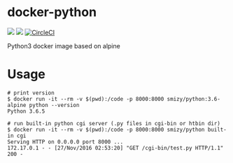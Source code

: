 # docker-python
[![](https://images.microbadger.com/badges/image/smizy/python.svg)](https://microbadger.com/images/smizy/python "Get your own image badge on microbadger.com") 
[![](https://images.microbadger.com/badges/version/smizy/python.svg)](https://microbadger.com/images/smizy/python "Get your own version badge on microbadger.com")
[![CircleCI](https://circleci.com/gh/smizy/docker-python.svg?style=svg&circle-token=822259374f0e19d00e65a8bd19ea0f0a0e630de3)](https://circleci.com/gh/smizy/docker-python)

Python3 docker image based on alpine

# Usage

```
# print version
$ docker run -it --rm -v $(pwd):/code -p 8000:8000 smizy/python:3.6-alpine python --version
Python 3.6.5

# run built-in python cgi server (.py files in cgi-bin or htbin dir)
$ docker run -it --rm -v $(pwd):/code -p 8000:8000 smizy/python built-in cgi
Serving HTTP on 0.0.0.0 port 8000 ...
172.17.0.1 - - [27/Nov/2016 02:53:20] "GET /cgi-bin/test.py HTTP/1.1" 200 -

```